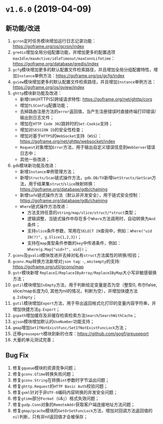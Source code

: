 # `v1.6.0` (2019-04-09)

## 新功能/改进
1. `gcron`定时任务模块增加运行日志记录功能：https://goframe.org/os/gcron/index
1. `gredis`增加全局分组配置功能，并增加更多的配置选项`maxIdle/maxActive/idleTimeout/maxConnLifetime`：https://goframe.org/database/gredis/index
1. `gcfg`模块增加更多的默认配置文件检索路径，并且增加全局分组配置特性，增加`Instance`单例方法：https://goframe.org/os/gcfg/index
1. `gview`模块增加更多的默认配置文件检索路径，并且增加`Instance`单例方法：https://goframe.org/os/gview/index
1. `ghttp`模块新功能及改进：
    - 新增`CORS`HTTP(S)跨域请求特性: https://goframe.org/net/ghttp/cors
    - 增加`TLSConfig`配置功能；
    - 去掉路由注册方法的`error`返回值，当产生注册错误时直接终端打印错误/输出到日志文件；
    - 增加在`HTTP Code 302`跳转时的`Set-Cookie`支持；
    - 增加对`SESSION ID`的安全性检查；
    - 增加对基于`HTTPS`的`WebSocket`支持（`WSS`）：https://goframe.org/net/ghttp/websocket/index
    - `Request`对象增加`Error`方法，用于输出自定义错误信息到`WebServer`错误日志中；
    - 其他一些改进；
1. `gdb`模块新功能及改进：
    - 新增`Instance`单例管理方法；
    - 新增`Structs/Scan`链式操作方法，`gdb.DB/TX`新增`GetStructs/GetScan`方法，用于结果集`struct`/`slice`映射转换：https://goframe.org/database/gdb/chaining
    - 新增`Safe`链式操作方法（默认非并发安全），用于链式安全控制：https://goframe.org/database/gdb/chaining
    - `Where`链式操作方法改进：
        - 方法支持任意的`string/map/slice/struct/*struct`类型；
        - 逻辑调整，当链式操作中存在多个`Where`方法调用时，自动转换为`And`条件；
        - 支持`slice`条件参数，常用在`SELECT IN`查询中，例如：`Where("uid IN(?)", g.Slice{1,2,3})`；
        - 支持在`map`类型条件参数的`key`中传递条件，例如：`Where(g.Map{"uid>?", uid})`；
1. `gconv`及`gvalid`模块改进并去掉对私有`struct`方法属性的转换/校验；
1. `gconv.Map`转换方法新增对`json tag`: `-`, `omitempty`的支持: https://goframe.org/util/gconv/map
1. `gstr`模块新增 `ReplaceI/ReplaceIByArray/ReplaceIByMap`大小写非敏感替换方法；
1. `gutil`模块增加`IsEmpty`方法，用于判断给定变量是否为空（整型0, 布尔false, slice/map长度为0, 其他为nil的情况，判断为空），并增加快捷方法`g.IsEmpty`；
1. `gutil`模块增加`Export`方法，用于导出返回格式化打印的变量内容字符串，并增加快捷方法`g.Export`；
1. `gspath`增加缓存及非缓存检索检索方法`Search`/`SearchWithCache`；
1. `gjson`模块增加默认的`UseNumber`功能支持；
1. `gmap`增加`SetIfNotExistFunc/SetIfNotExistFuncLock`方法；
1. 迁移`greuseport`模块到新的仓库：https://github.com/gogf/greuseport
1. 大量的单元测试完善；

## Bug Fix
1. 修复`gqueue`模块的资源竞争问题；
1. 修复`gconv.GTime`转换失败问题；
1. 修复`gconv.String`在转换`int`参数时字节溢出问题；
1. 修复`ghttp.Request`的`HTTP Basic Auth`校验问题；
1. 修复`gxml`针对于非`UTF-8`编码内容转换的并发安全问题；
1. 修复`gtime`部分`Format`（`G`&`j`）格式失效问题；
1. 修复`gudp.Conn`对象的`RemoteAddr`获取客户端连接地址方法问题；
1. 修复`gmap/gcache`模块的`GetOrSetFuncLock`方法，增加对回调方法返回值的`nil`判断，只有非nil返回值才会被保存；
